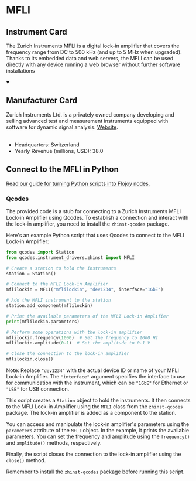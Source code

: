 
# MFLI

## Instrument Card

The Zurich Instruments MFLI is a digital lock-in amplifier that covers the frequency range from DC to 500 kHz (and up to 5 MHz when upgraded). Thanks to its embedded data and web servers, the MFLI can be used directly with any device running a web browser without further software installations

<details open>
<summary><h2>Manufacturer Card</h2></summary>
Zurich Instruments Ltd. is a privately owned company developing and selling advanced test and measurement instruments equipped with software for dynamic signal analysis. <a href="https://www.zhinst.com/americas/en">Website</a>.
<br></br>
<ul>
  <li>Headquarters: Switzerland</li>
  <li>Yearly Revenue (millions, USD): 38.0</li>
</ul>
</details>

## Connect to the MFLI in Python

[Read our guide for turning Python scripts into Flojoy nodes.](https://docs.flojoy.ai/custom-nodes/creating-custom-node/)


### Qcodes

The provided code is a stub for connecting to a Zurich Instruments MFLI Lock-in Amplifier using Qcodes. To establish a connection and interact with the lock-in amplifier, you need to install the `zhinst-qcodes` package.

Here's an example Python script that uses Qcodes to connect to the MFLI Lock-in Amplifier:

```python
from qcodes import Station
from qcodes.instrument_drivers.zhinst import MFLI

# Create a station to hold the instruments
station = Station()

# Connect to the MFLI Lock-in Amplifier
mflilockin = MFLI("mflilockin", "dev1234", interface="1GbE")

# Add the MFLI instrument to the station
station.add_component(mflilockin)

# Print the available parameters of the MFLI Lock-in Amplifier
print(mflilockin.parameters)

# Perform some operations with the lock-in amplifier
mflilockin.frequency(1000)  # Set the frequency to 1000 Hz
mflilockin.amplitude(0.1)  # Set the amplitude to 0.1 V

# Close the connection to the lock-in amplifier
mflilockin.close()
```

Note: Replace `"dev1234"` with the actual device ID or name of your MFLI Lock-in Amplifier. The `"interface"` argument specifies the interface to use for communication with the instrument, which can be `"1GbE"` for Ethernet or `"USB"` for USB connection.

This script creates a `Station` object to hold the instruments. It then connects to the MFLI Lock-in Amplifier using the `MFLI` class from the `zhinst-qcodes` package. The lock-in amplifier is added as a component to the station.

You can access and manipulate the lock-in amplifier's parameters using the `parameters` attribute of the `MFLI` object. In the example, it prints the available parameters. You can set the frequency and amplitude using the `frequency()` and `amplitude()` methods, respectively.

Finally, the script closes the connection to the lock-in amplifier using the `close()` method.

Remember to install the `zhinst-qcodes` package before running this script.

